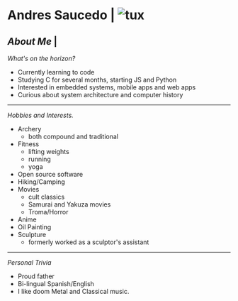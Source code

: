# Andres Saucedo | ![tux](https://c.tenor.com/IcfYYw7vHb8AAAAi/penguin-cute.gif)
__*About Me*__   |   
---

*What's on the horizon?*
* Currently learning to code
* Studying C for several months, starting JS and Python
* Interested in embedded systems, mobile apps and web apps
* Curious about system architecture and computer history

---
*Hobbies and Interests.*

* Archery
    * both compound and traditional
* Fitness
    * lifting weights
    * running
    * yoga
* Open source software
* Hiking/Camping
* Movies
    * cult classics
    * Samurai and Yakuza movies
    * Troma/Horror
* Anime
* Oil Painting
* Sculpture
    * formerly worked as a sculptor's assistant

---
*Personal Trivia*

* Proud father
* Bi-lingual Spanish/English
* I like doom Metal and Classical music.
